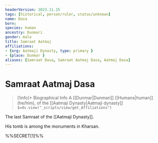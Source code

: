 ```yaml
---
headerVersion: 2023.11.25
tags: [historical, person/ruler, status/unknown]
name: Dasa
born:
species: human
ancestry: Dunmari
gender: male
title: Samraat Aatmaj
affiliations: 
- {org: Aatmaji Dynasty, type: primary }
- {place: Dunmar }
aliases: [Samraat Dasa, Samraat Aatmaj Dasa, Aatmaj Dasa]
---
```

# Samraat Aatmaj Dasa
>[!info]+ Biographical Info
> A [[Dunmar|Dunmari]] [[Humans|human]] (he/him), of the [[Aatmaji Dynasty|Aatmaji dynasty]]
> `$=dv.view("_scripts/view/get_Affiliations")`

The last Samraat of the [[Aatmaji Dynasty]]. 

His tomb is among the monuments in Kharsan. 

%%SECRET[1]%%




